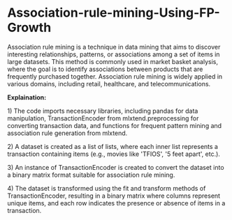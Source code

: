 # Association-rule-mining-Using-FP-Growth
<p>Association rule mining is a technique in data mining that aims to discover interesting relationships, patterns, or associations among a set of items in large datasets. This method is commonly used in market basket analysis, where the goal is to identify associations between products that are frequently purchased together. Association rule mining is widely applied in various domains, including retail, healthcare, and telecommunications.</p>

<b>Explaination:</b>
<p>1) The code imports necessary libraries, including pandas for data manipulation, TransactionEncoder from mlxtend.preprocessing for converting transaction data, and functions for frequent pattern mining and association rule generation from mlxtend.</p>
<p>2) A dataset is created as a list of lists, where each inner list represents a transaction containing items (e.g., movies like 'TFIOS', '5 feet apart', etc.).</p>
<p>3) An instance of TransactionEncoder is created to convert the dataset into a binary matrix format suitable for association rule mining.</p>
<p>4) The dataset is transformed using the fit and transform methods of TransactionEncoder, resulting in a binary matrix where columns represent unique items, and each row indicates the presence or absence of items in a transaction. </p>
